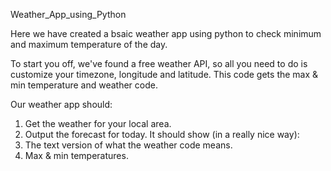 Weather_App_using_Python

Here we have created a bsaic weather app using python to check minimum and maximum temperature of the day.

To start you off, we've found a free weather API, so all you need to do is customize your timezone, longitude and latitude. This code gets the max & min temperature and weather code.

Our weather app should:

1. Get the weather for your local area.
2. Output the forecast for today. It should show (in a really nice way):
3. The text version of what the weather code means.
4. Max & min temperatures.
